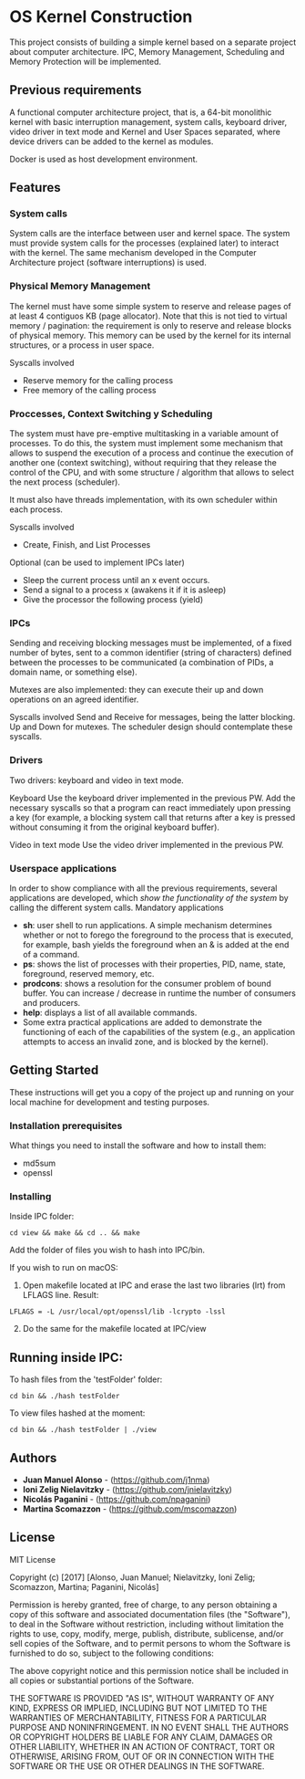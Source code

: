 # OS Kernel Construction

This project consists of building a simple kernel based on a separate project about computer architecture. IPC,   Memory Management, Scheduling and Memory Protection will be implemented.

## Previous requirements

A functional computer architecture project, that is, a 64-bit monolithic kernel with basic interruption management, system calls, keyboard driver, video driver in text mode and Kernel and User Spaces separated, where device drivers can be added to the kernel as modules.

Docker is used as host development environment.

## Features

### System calls

System calls are the interface between user and kernel space. The system must provide system calls for the processes (explained later) to interact with the kernel. The same mechanism developed in the Computer Architecture project (software interruptions) is used.

### Physical Memory Management

The kernel must have some simple system to reserve and release pages of at least 4 contiguos KB (page allocator). Note that this is not tied to virtual memory / pagination: the requirement is only to reserve and release blocks of physical memory. This memory can be used by the kernel for its internal structures, or a process in user space.

Syscalls involved
- Reserve memory for the calling process
- Free memory of the calling process

### Proccesses, Context Switching y Scheduling

The system must have pre-emptive multitasking in a variable amount of processes. To do this, the system must implement some mechanism that allows to suspend the execution of a process and continue the execution of another one (context switching), without requiring that they release the control of the CPU, and with some structure / algorithm that allows to select the next process (scheduler).

It must also have threads implementation, with its own scheduler within each process.

Syscalls involved
- Create, Finish, and List Processes

Optional (can be used to implement IPCs later)
- Sleep the current process until an x event occurs.
- Send a signal to a process x (awakens it if it is asleep)
- Give the processor the following process (yield)

### IPCs

Sending and receiving blocking messages must be implemented, of a fixed number of bytes, sent to a common identifier (string of characters) defined between the processes to be communicated (a combination of PIDs, a domain name, or something else).

Mutexes are also implemented: they can execute their up and down operations on an agreed identifier.

Syscalls involved
Send and Receive for messages, being the latter blocking. Up and Down for mutexes. The scheduler design should contemplate these syscalls.

### Drivers

Two drivers: keyboard and video in text mode.

Keyboard
Use the keyboard driver implemented in the previous PW. Add the necessary syscalls so that a program can react immediately upon pressing a key (for example, a blocking system call that returns after a key is pressed without consuming it from the original keyboard buffer).

Video in text mode
Use the video driver implemented in the previous PW.

### Userspace applications

In order to show compliance with all the previous requirements, several applications are developed, which *show the functionality of the system* by calling the different system calls.
Mandatory applications
- **sh**: user shell to run applications. A simple mechanism determines whether or not to forego the foreground to the process that is executed, for example, bash yields the foreground when an & is added at the end of a command.
- **ps**: shows the list of processes with their properties, PID, name, state, foreground, reserved memory, etc.
- **prodcons**: shows a resolution for the consumer problem of bound buffer. You can increase / decrease in runtime the number of consumers and producers.
- **help**: displays a list of all available commands.
- Some extra practical applications are added to demonstrate the functioning of each of the capabilities of the system (e.g., an application attempts to access an invalid zone, and is blocked by the kernel).

## Getting Started

These instructions will get you a copy of the project up and running on your local machine for development and testing purposes.

### Installation prerequisites

What things you need to install the software and how to install them:

* md5sum
* openssl


### Installing

Inside IPC folder:

```
cd view && make && cd .. && make
```

Add the folder of files you wish to hash into IPC/bin.

If you wish to run on macOS:

1) Open makefile located at IPC and erase the last two libraries (lrt) from LFLAGS line. Result:
```
LFLAGS = -L /usr/local/opt/openssl/lib -lcrypto -lssl
```
2) Do the same for the makefile located at IPC/view

## Running inside IPC:

To hash files from the 'testFolder' folder:
```
cd bin && ./hash testFolder
```

To view files hashed at the moment:
```
cd bin && ./hash testFolder | ./view
```

## Authors

* **Juan Manuel Alonso** - (https://github.com/j1nma)
* **Ioni Zelig Nielavitzky** - (https://github.com/jnielavitzky)
* **Nicolás Paganini** - (https://github.com/npaganini)
* **Martina Scomazzon** - (https://github.com/mscomazzon)

## License

MIT License

Copyright (c) [2017] [Alonso, Juan Manuel; Nielavitzky, Ioni Zelig; Scomazzon, Martina; Paganini, Nicolás]

Permission is hereby granted, free of charge, to any person obtaining a copy
of this software and associated documentation files (the "Software"), to deal
in the Software without restriction, including without limitation the rights
to use, copy, modify, merge, publish, distribute, sublicense, and/or sell
copies of the Software, and to permit persons to whom the Software is
furnished to do so, subject to the following conditions:

The above copyright notice and this permission notice shall be included in all
copies or substantial portions of the Software.

THE SOFTWARE IS PROVIDED "AS IS", WITHOUT WARRANTY OF ANY KIND, EXPRESS OR
IMPLIED, INCLUDING BUT NOT LIMITED TO THE WARRANTIES OF MERCHANTABILITY,
FITNESS FOR A PARTICULAR PURPOSE AND NONINFRINGEMENT. IN NO EVENT SHALL THE
AUTHORS OR COPYRIGHT HOLDERS BE LIABLE FOR ANY CLAIM, DAMAGES OR OTHER
LIABILITY, WHETHER IN AN ACTION OF CONTRACT, TORT OR OTHERWISE, ARISING FROM,
OUT OF OR IN CONNECTION WITH THE SOFTWARE OR THE USE OR OTHER DEALINGS IN THE
SOFTWARE.

